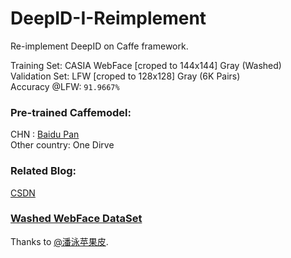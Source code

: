 # DeepID-I-Reimplement
Re-implement DeepID on Caffe framework.

Training Set: CASIA WebFace [croped to 144x144] Gray (Washed)<br>
Validation Set: LFW [croped to 128x128] Gray (6K Pairs)<br>
Accuracy @LFW:  `91.9667%`<br>

### Pre-trained Caffemodel:
CHN : [Baidu Pan](https://pan.baidu.com/s/1dETmLLR)<br>
Other country: One Dirve<br>

### Related Blog:
[CSDN](http://blog.csdn.net/baidu_24281959/article/details/53462168)<br>

### [Washed WebFace DataSet](http://pan.baidu.com/s/1hrKpbm8)<br>
Thanks to [@潘泳苹果皮](http://weibo.com/maxpanyong?is_all=1).<br>

